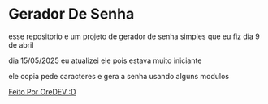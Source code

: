 # Gerador De Senha
esse repositorio e um projeto de gerador de senha simples que eu fiz dia 9 de abril 



dia 15/05/2025 eu atualizei ele pois estava muito iniciante

ele copia pede caracteres e gera a senha usando alguns modulos

[Feito Por OreDEV :D](https://github.com/OreOFDev)
